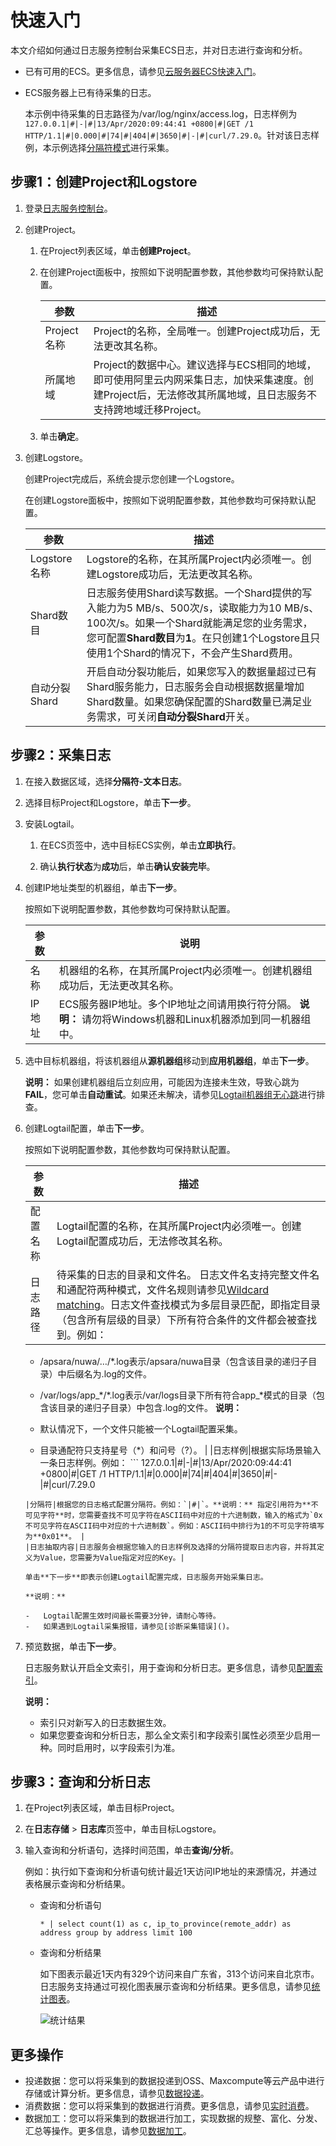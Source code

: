 # 快速入门

本文介绍如何通过日志服务控制台采集ECS日志，并对日志进行查询和分析。

-   已有可用的ECS。更多信息，请参见[云服务器ECS快速入门](/intl.zh-CN/快速入门/通过控制台使用ECS实例（快捷版）.md)。
-   ECS服务器上已有待采集的日志。

    本示例中待采集的日志路径为/var/log/nginx/access.log，日志样例为`127.0.0.1|#|-|#|13/Apr/2020:09:44:41 +0800|#|GET /1 HTTP/1.1|#|0.000|#|74|#|404|#|3650|#|-|#|curl/7.29.0`。针对该日志样例，本示例选择[分隔符模式](/intl.zh-CN/数据采集/Logtail采集/采集文本日志/使用分隔符模式采集日志.md)进行采集。


## 步骤1：创建Project和Logstore

1.  登录[日志服务控制台](https://sls.console.aliyun.com)。

2.  创建Project。

    1.  在Project列表区域，单击**创建Project**。

    2.  在创建Project面板中，按照如下说明配置参数，其他参数均可保持默认配置。

        |参数|描述|
        |--|--|
        |Project名称|Project的名称，全局唯一。创建Project成功后，无法更改其名称。|
        |所属地域|Project的数据中心。建议选择与ECS相同的地域，即可使用阿里云内网采集日志，加快采集速度。创建Project后，无法修改其所属地域，且日志服务不支持跨地域迁移Project。 |

    3.  单击**确定**。

3.  创建Logstore。

    创建Project完成后，系统会提示您创建一个Logstore。

    在创建Logstore面板中，按照如下说明配置参数，其他参数均可保持默认配置。

    |参数|描述|
    |--|--|
    |Logstore名称|Logstore的名称，在其所属Project内必须唯一。创建Logstore成功后，无法更改其名称。|
    |Shard数目|日志服务使用Shard读写数据。一个Shard提供的写入能力为5 MB/s、500次/s，读取能力为10 MB/s、100次/s。如果一个Shard就能满足您的业务需求，您可配置**Shard数目**为**1**。在只创建1个Logstore且只使用1个Shard的情况下，不会产生Shard费用。 |
    |自动分裂Shard|开启自动分裂功能后，如果您写入的数据量超过已有Shard服务能力，日志服务会自动根据数据量增加Shard数量。如果您确保配置的Shard数量已满足业务需求，可关闭**自动分裂Shard**开关。 |


## 步骤2：采集日志

1.  在接入数据区域，选择**分隔符-文本日志**。

2.  选择目标Project和Logstore，单击**下一步**。

3.  安装Logtail。

    1.  在ECS页签中，选中目标ECS实例，单击**立即执行**。

    2.  确认**执行状态**为**成功**后，单击**确认安装完毕**。

4.  创建IP地址类型的机器组，单击**下一步**。

    按照如下说明配置参数，其他参数均可保持默认配置。

    |参数|说明|
    |--|--|
    |名称|机器组的名称，在其所属Project内必须唯一。创建机器组成功后，无法更改其名称。|
    |IP地址|ECS服务器IP地址。多个IP地址之间请用换行符分隔。 **说明：** 请勿将Windows机器和Linux机器添加到同一机器组中。 |

5.  选中目标机器组，将该机器组从**源机器组**移动到**应用机器组**，单击**下一步**。

    **说明：** 如果创建机器组后立刻应用，可能因为连接未生效，导致心跳为**FAIL**，您可单击**自动重试**。如果还未解决，请参见[Logtail机器组无心跳]()进行排查。

6.  创建Logtail配置，单击**下一步**。

    按照如下说明配置参数，其他参数均可保持默认配置。

    |参数|描述|
    |--|--|
    |配置名称|Logtail配置的名称，在其所属Project内必须唯一。创建Logtail配置成功后，无法修改其名称。|
    |日志路径|待采集的日志的目录和文件名。 日志文件名支持完整文件名和通配符两种模式，文件名规则请参见[Wildcard matching](http://man7.org/linux/man-pages/man7/glob.7.html)。日志文件查找模式为多层目录匹配，即指定目录（包含所有层级的目录）下所有符合条件的文件都会被查找到。例如：

    -   /apsara/nuwa/…/\*.log表示/apsara/nuwa目录（包含该目录的递归子目录）中后缀名为.log的文件。
    -   /var/logs/app\_\*/\*.log表示/var/logs目录下所有符合app\_\*模式的目录（包含该目录的递归子目录）中包含.log的文件。
**说明：**

    -   默认情况下，一个文件只能被一个Logtail配置采集。
    -   目录通配符只支持星号（\*）和问号（?）。 |
    |日志样例|根据实际场景输入一条日志样例。例如：    ```
127.0.0.1|#|-|#|13/Apr/2020:09:44:41 +0800|#|GET /1 HTTP/1.1|#|0.000|#|74|#|404|#|3650|#|-|#|curl/7.29.0
    ``` |
    |分隔符|根据您的日志格式配置分隔符。例如：`|#|`。**说明：** 指定引用符为**不可见字符**时，您需要查找不可见字符在ASCII码中对应的十六进制数，输入的格式为`0x不可见字符在ASCII码中对应的十六进制数`。例如：ASCII码中排行为1的不可见字符填写为**0x01**。 |
    |日志抽取内容|日志服务会根据您输入的日志样例及选择的分隔符提取日志内容，并将其定义为Value，您需要为Value指定对应的Key。|

    单击**下一步**即表示创建Logtail配置完成，日志服务开始采集日志。

    **说明：**

    -   Logtail配置生效时间最长需要3分钟，请耐心等待。
    -   如果遇到Logtail采集报错，请参见[诊断采集错误]()。
7.  预览数据，单击**下一步**。

    日志服务默认开启全文索引，用于查询和分析日志。更多信息，请参见[配置索引](/intl.zh-CN/查询与分析/配置索引.md)。

    **说明：**

    -   索引只对新写入的日志数据生效。
    -   如果您要查询和分析日志，那么全文索引和字段索引属性必须至少启用一种。同时启用时，以字段索引为准。

## 步骤3：查询和分析日志

1.  在Project列表区域，单击目标Project。

2.  在**日志存储** \> **日志库**页签中，单击目标Logstore。

3.  输入查询和分析语句，选择时间范围，单击**查询/分析**。

    例如：执行如下查询和分析语句统计最近1天访问IP地址的来源情况，并通过表格展示查询和分析结果。

    -   查询和分析语句

        ```
        * | select count(1) as c, ip_to_province(remote_addr) as address group by address limit 100
        ```

    -   查询和分析结果

        如下图表示最近1天内有329个访问来自广东省，313个访问来自北京市。日志服务支持通过可视化图表展示查询和分析结果。更多信息，请参见[统计图表](/intl.zh-CN/可视化与告警/统计图表/图表说明.md)。

        ![统计结果](https://static-aliyun-doc.oss-accelerate.aliyuncs.com/assets/img/zh-CN/8402728061/p203039.png)


## 更多操作

-   投递数据：您可以将采集到的数据投递到OSS、Maxcompute等云产品中进行存储或计算分析。更多信息，请参见[数据投递](/intl.zh-CN/消费与投递/数据投递/简介.md)。
-   消费数据：您可以将采集到的数据进行消费。更多信息，请参见[实时消费](/intl.zh-CN/消费与投递/实时消费/简介.md)。
-   数据加工：您可以将采集到的数据进行加工，实现数据的规整、富化、分发、汇总等操作。更多信息，请参见[数据加工](/intl.zh-CN/数据加工/简介.md)。

